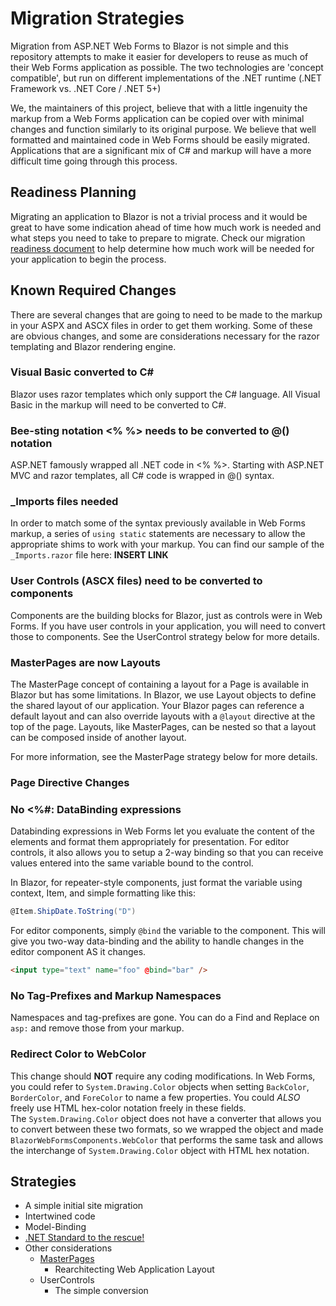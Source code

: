 # Migration Strategies

Migration from ASP<span></span>.NET Web Forms to Blazor is not simple and this repository attempts to make it easier for developers to reuse as much of their Web Forms application as possible.  The two technologies are 'concept compatible', but run on different implementations of the .NET runtime (.NET Framework vs. .NET Core / .NET 5+)

We, the maintainers of this project, believe that with a little ingenuity the markup from a Web Forms application can be copied over with minimal changes and function similarly to its original purpose.  We believe that well formatted and maintained code in Web Forms should be easily migrated.  Applications that are a significant mix of C# and markup will have a more difficult time going through this process.

## Readiness Planning

Migrating an application to Blazor is not a trivial process and it would be great to have some indication ahead of time how much work is needed and what steps you need to take to prepare to migrate.  Check our migration [readiness document](migration_readiness.md) to help determine how much work will be needed for your application to begin the process.

## Known Required Changes

There are several changes that are going to need to be made to the markup in your ASPX and ASCX files in order to get them working.  Some of these are obvious changes, and some are considerations necessary for the razor templating and Blazor rendering engine.

### Visual Basic converted to C#

Blazor uses razor templates which only support the C# language.  All Visual Basic in the markup will need to be converted to C#.

### Bee-sting notation <% %> needs to be converted to @() notation

ASP<span></span>.NET famously wrapped all .NET code in <% %>.  Starting with ASP<span></span>.NET MVC and razor templates, all C# code is wrapped in @() syntax.

### _Imports files needed

In order to match some of the syntax previously available in Web Forms markup, a series of `using static` statements are necessary to allow the appropriate shims to work with your markup.  You can find our sample of the `_Imports.razor` file here:  **INSERT LINK**

### User Controls (ASCX files) need to be converted to components

Components are the building blocks for Blazor, just as controls were in Web Forms.  If you have user controls in your application, you will need to convert those to components.  See the UserControl strategy below for more details.

### MasterPages are now Layouts

The MasterPage concept of containing a layout for a Page is available in Blazor but has some limitations.  In Blazor, we use Layout objects to define the shared layout of our application.  Your Blazor pages can reference a default layout and can also override layouts with a `@layout` directive at the top of the page.  Layouts, like MasterPages, can be nested so that a layout can be composed inside of another layout.

For more information, see the MasterPage strategy below for more details.

### Page Directive Changes

### No <%#: DataBinding expressions 

Databinding expressions in Web Forms let you evaluate the content of the elements and format them appropriately for presentation.  For editor controls, it also allows you to setup a 2-way binding so that you can receive values entered into the same variable bound to the control.

In Blazor, for repeater-style components, just format the variable using context, Item, and simple formatting like this:

```csharp
@Item.ShipDate.ToString("D")
```

For editor components, simply `@bind` the variable to the component.  This will give you two-way data-binding and the ability to handle changes in the editor component AS it changes.

```html
<input type="text" name="foo" @bind="bar" />
```

### No Tag-Prefixes and Markup Namespaces 

Namespaces and tag-prefixes are gone.  You can do a Find and Replace on `asp:` and remove those from your markup.

### Redirect Color to WebColor

This change should **NOT** require any coding modifications.  In Web Forms, you could refer to `System.Drawing.Color` objects when setting `BackColor`, `BorderColor`, and `ForeColor` to name a few properties.  You could _ALSO_ freely use HTML hex-color notation freely in these fields.  
The `System.Drawing.Color` object does not have a converter that allows you to convert between these two formats, so we wrapped the object and made `BlazorWebFormsComponents.WebColor` that performs the same task and allows the interchange of `System.Drawing.Color` object with HTML hex notation.

## Strategies

- A simple initial site migration
- Intertwined code
- Model-Binding
- [.NET Standard to the rescue!](Strategies/NET-Standard.md)
- Other considerations
  - [MasterPages](Strategies/MasterPages.md)
    - Rearchitecting Web Application Layout
  - UserControls
    - The simple conversion
